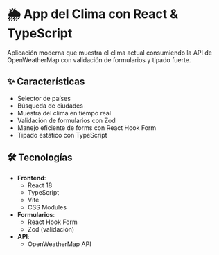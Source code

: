 # 🌦️ App del Clima con React & TypeScript

Aplicación moderna que muestra el clima actual consumiendo la API de OpenWeatherMap con validación de formularios y tipado fuerte.

## ✨ Características
- Selector de países
- Búsqueda de ciudades
- Muestra del clima en tiempo real
- Validación de formularios con Zod
- Manejo eficiente de forms con React Hook Form
- Tipado estático con TypeScript

## 🛠 Tecnologías
- **Frontend**:
  - React 18
  - TypeScript
  - Vite
  - CSS Modules
- **Formularios**:
  - React Hook Form
  - Zod (validación)
- **API**:
  - OpenWeatherMap API
